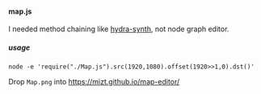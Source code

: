 #### map.js

I needed method chaining like [hydra-synth](https://github.com/hydra-synth/hydra-synth), not node graph editor.

##### usage

```
node -e 'require("./Map.js").src(1920,1080).offset(1920>>1,0).dst()'
```

Drop `Map.png` into https://mizt.github.io/map-editor/
